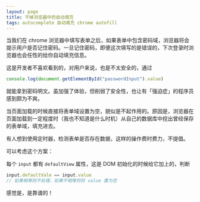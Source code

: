 ```yaml
---
layout: page
title: 干掉浏览器中的自动填充
tags: autocomplete 自动填充 chrome autofill
---
```


当我们在 chrome 浏览器中填写表单之后，如果表单中包含密码域，浏览器将会提示用户是否记住密码。一旦记住密码，即便这次填写的是错误的，下次登录时浏览器也会任性的给你自动填充信息。

这是开发者不喜欢看到的，对用户来说，也是不太安全的，通过

```javascript
console.log(document.getElementById("passwordInput").value)
```

就能拿到密码明文。虽加强了体验，但削弱了安全性，也让有「强迫症」的程序员感到颇为不爽。

当页面加载的时候直接将表单域设置为空，貌似是不起作用的。原因是，浏览器在页面加载到一定程度时（我也不知道是什么时机）从自己的数据库中挖出曾经保存的表单域，填充进去。

有人想到使用定时器，检测表单是否存在数据，这样的操作费时费力，不提倡。

可以考虑这个方案：

每个 `input` 都有 `defaultView` 属性，这是 DOM 初始化的时候给它加上的，判断

```javascript
input.defaultVale == input.value  
// 如果相等则不处理，如果不相等则将 value 置为空
```

感觉是，是靠谱的！
